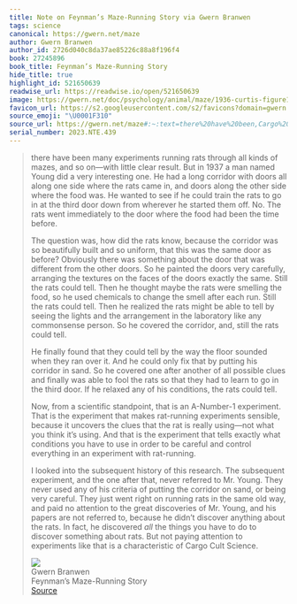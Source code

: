 ```yaml
---
title: Note on Feynman’s Maze-Running Story via Gwern Branwen
tags: science
canonical: https://gwern.net/maze
author: Gwern Branwen
author_id: 2726d040c8da37ae85226c88a8f196f4
book: 27245896
book_title: Feynman’s Maze-Running Story
hide_title: true
highlight_id: 521650639
readwise_url: https://readwise.io/open/521650639
image: https://gwern.net/doc/psychology/animal/maze/1936-curtis-figure1-diagramoutlineoftheunitalikeratmaze.png
favicon_url: https://s2.googleusercontent.com/s2/favicons?domain=gwern.net
source_emoji: "\U0001F310"
source_url: https://gwern.net/maze#:~:text=there%20have%20been,Cargo%20Cult%20Science.
serial_number: 2023.NTE.439
---
```

> there have been many experiments running rats through all kinds of mazes, and so on—with little clear result. But in 1937 a man named Young did a very interesting one. He had a long corridor with doors all along one side where the rats came in, and doors along the other side where the food was. He wanted to see if he could train the rats to go in at the third door down from wherever he started them off. No. The rats went immediately to the door where the food had been the time before.
> 
> The question was, how did the rats know, because the corridor was so beautifully built and so uniform, that this was the same door as before? Obviously there was something about the door that was different from the other doors. So he painted the doors very carefully, arranging the textures on the faces of the doors exactly the same. Still the rats could tell. Then he thought maybe the rats were smelling the food, so he used chemicals to change the smell after each run. Still the rats could tell. Then he realized the rats might be able to tell by seeing the lights and the arrangement in the laboratory like any commonsense person. So he covered the corridor, and, still the rats could tell.
> 
> He finally found that they could tell by the way the floor sounded when they ran over it. And he could only fix that by putting his corridor in sand. So he covered one after another of all possible clues and finally was able to fool the rats so that they had to learn to go in the third door. If he relaxed any of his conditions, the rats could tell.
> 
> Now, from a scientific standpoint, that is an A-Number-1 experiment. That is the experiment that makes rat-running experiments sensible, because it uncovers the clues that the rat is really using—not what you think it’s using. And that is the experiment that tells exactly what conditions you have to use in order to be careful and control everything in an experiment with rat-running.
> 
> I looked into the subsequent history of this research. The subsequent experiment, and the one after that, never referred to Mr. Young. They never used any of his criteria of putting the corridor on sand, or being very careful. They just went right on running rats in the same old way, and paid no attention to the great discoveries of Mr. Young, and his papers are not referred to, because he didn’t discover anything about the rats. In fact, he discovered *all* the things you have to do to discover something about rats. But not paying attention to experiments like that is a characteristic of Cargo Cult Science.
> <div class="quoteback-footer"><div class="quoteback-avatar"><img class="mini-favicon" src="https://s2.googleusercontent.com/s2/favicons?domain=gwern.net"></div><div class="quoteback-metadata"><div class="metadata-inner"><span style="display:none">FROM:</span><div aria-label="Gwern Branwen" class="quoteback-author"> Gwern Branwen</div><div aria-label="Feynman’s Maze-Running Story" class="quoteback-title"> Feynman’s Maze-Running Story</div></div></div><div class="quoteback-backlink"><a target="_blank" aria-label="go to the full text of this quotation" rel="noopener" href="https://gwern.net/maze#:~:text=there%20have%20been,Cargo%20Cult%20Science." class="quoteback-arrow"> Source</a></div></div>